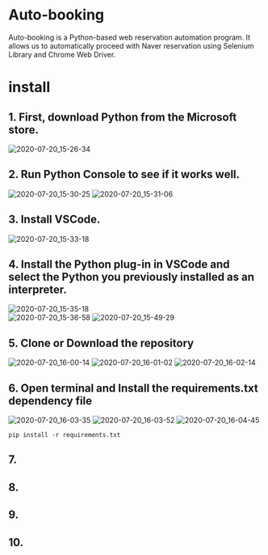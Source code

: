 # Auto-booking

Auto-booking is a Python-based web reservation automation program. It allows us to automatically proceed with Naver reservation using Selenium Library and Chrome Web Driver.

# install

## 1. First, download Python from the Microsoft store.
![2020-07-20_15-26-34](https://user-images.githubusercontent.com/53033449/87906481-a8ddb600-ca9d-11ea-8bab-eb61ba0d8d4d.png)
## 2. Run Python Console to see if it works well.
![2020-07-20_15-30-25](https://user-images.githubusercontent.com/53033449/87906726-2dc8cf80-ca9e-11ea-8641-fc74921781cb.png)
![2020-07-20_15-31-06](https://user-images.githubusercontent.com/53033449/87906673-0b36b680-ca9e-11ea-8f0f-4d130d183377.png)
## 3. Install VSCode.
![2020-07-20_15-33-18](https://user-images.githubusercontent.com/53033449/87906829-5f419b00-ca9e-11ea-8728-92ae73539475.png)
## 4. Install the Python plug-in in VSCode and select the Python you previously installed as an interpreter.
![2020-07-20_15-35-18](https://user-images.githubusercontent.com/53033449/87907004-b182bc00-ca9e-11ea-8be8-89b553a1bca1.png)  
![2020-07-20_15-36-58](https://user-images.githubusercontent.com/53033449/87907174-0c1c1800-ca9f-11ea-8d05-eb2498e16d7e.png)
![2020-07-20_15-49-29](https://user-images.githubusercontent.com/53033449/87907980-a0d34580-caa0-11ea-8842-211b1a51c7fb.png)
## 5. Clone or Download the repository
![2020-07-20_16-00-14](https://user-images.githubusercontent.com/53033449/87908867-23a8d000-caa2-11ea-9955-bcdb1315f27e.png)
![2020-07-20_16-01-02](https://user-images.githubusercontent.com/53033449/87908920-3c18ea80-caa2-11ea-968e-3cc1a5c0adfe.png)
![2020-07-20_16-02-14](https://user-images.githubusercontent.com/53033449/87909028-6bc7f280-caa2-11ea-8509-6c7f9744916d.png)
## 6. Open terminal and Install the **requirements.txt** dependency file
![2020-07-20_16-03-35](https://user-images.githubusercontent.com/53033449/87909260-e2fd8680-caa2-11ea-9893-b9d0e9aea1b1.png)
![2020-07-20_16-03-52](https://user-images.githubusercontent.com/53033449/87909262-e3961d00-caa2-11ea-9568-eeacf1406d64.png)
![2020-07-20_16-04-45](https://user-images.githubusercontent.com/53033449/87909255-e264f000-caa2-11ea-8105-8fba3bfd7f7a.png)
```
pip install -r requirements.txt
```
## 7. 
## 8. 
## 9. 
## 10. 

